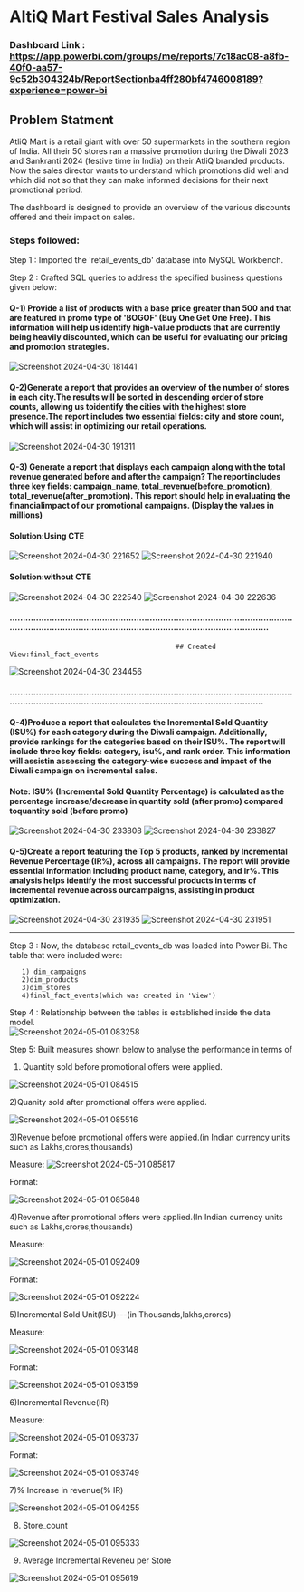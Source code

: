 # AltiQ Mart Festival Sales Analysis

### Dashboard Link : https://app.powerbi.com/groups/me/reports/7c18ac08-a8fb-40f0-aa57-9c52b304324b/ReportSectionba4ff280bf4746008189?experience=power-bi

## Problem Statment
AtliQ Mart is a retail giant with over 50 supermarkets in the southern region of India. All
their 50 stores ran a massive promotion during the Diwali 2023 and Sankranti 2024
(festive time in India) on their AtliQ branded products. Now the sales director wants to
understand which promotions did well and which did not so that they can make
informed decisions for their next promotional period.

The dashboard is designed to provide an overview of the various discounts offered and their impact on sales.

### Steps followed:

Step 1 : Imported the 'retail_events_db' database into MySQL Workbench. 

Step 2 : Crafted SQL queries to address the specified business questions given below:

#### Q-1) Provide a list of products with a base price greater than 500 and that are featured in promo type of 'BOGOF' (Buy One Get One Free). This information will help us identify high-value products that are currently being heavily discounted, which can be useful for evaluating our pricing and promotion strategies.


   ![Screenshot 2024-04-30 181441](https://github.com/Sidsharma11/Atliq_mart_sales_report/assets/167175484/afe9c9bc-7136-45c6-b61c-ef93fa3701e8)

#### Q-2)Generate a report that provides an overview of the number of stores in each city.The results will be sorted in descending order of store counts, allowing us toidentify the cities with the highest store presence.The report includes two essential fields: city and store count, which will assist in optimizing our retail operations.

![Screenshot 2024-04-30 191311](https://github.com/Sidsharma11/Atliq_mart_sales_report/assets/167175484/0c29d0d6-abce-4e1b-ad38-26494fa44c50)

#### Q-3) Generate a report that displays each campaign along with the total revenue generated before and after the campaign? The reportincludes three key fields: campaign_name, total_revenue(before_promotion), total_revenue(after_promotion). This report should help in evaluating the financialimpact of our promotional campaigns. (Display the values in millions)

#### Solution:Using CTE
![Screenshot 2024-04-30 221652](https://github.com/Sidsharma11/Atliq_mart_sales_report/assets/167175484/fe7b3876-a7ed-46fc-875f-0cb8d8630b2d)
![Screenshot 2024-04-30 221940](https://github.com/Sidsharma11/Atliq_mart_sales_report/assets/167175484/5f01b6e9-363b-41d7-84da-0733df9786cf)

#### Solution:without CTE
![Screenshot 2024-04-30 222540](https://github.com/Sidsharma11/Atliq_mart_sales_report/assets/167175484/fe6e7d26-ee3b-4eed-a346-6ace381cb1c6)
![Screenshot 2024-04-30 222636](https://github.com/Sidsharma11/Atliq_mart_sales_report/assets/167175484/190343e8-65a3-4954-8d1f-6b5bdfc15d3a)

#### .............................................................................................................................................................................................................
                                             ## Created View:final_fact_events
![Screenshot 2024-04-30 234456](https://github.com/Sidsharma11/Atliq_mart_sales_report/assets/167175484/3f6fce61-9698-4724-a61c-a50002861aa7)
#### ...........................................................................................................................................................................................................


#### Q-4)Produce a report that calculates the Incremental Sold Quantity (ISU%) for each category during the Diwali campaign. Additionally, provide rankings for the categories based on their ISU%. The report will include three key fields: category, isu%, and rank order. This information will assistin assessing the category-wise success and impact of the Diwali campaign on incremental sales.
#### Note: ISU% (Incremental Sold Quantity Percentage) is calculated as the percentage increase/decrease in quantity sold (after promo) compared toquantity sold (before promo)

![Screenshot 2024-04-30 233808](https://github.com/Sidsharma11/Atliq_mart_sales_report/assets/167175484/bc2157ec-3c1b-4328-8c3e-87e604585576)
![Screenshot 2024-04-30 233827](https://github.com/Sidsharma11/Atliq_mart_sales_report/assets/167175484/66816da7-e146-4f1f-99e3-59338ffa5fe4)


#### Q-5)Create a report featuring the Top 5 products, ranked by Incremental Revenue Percentage (IR%), across all campaigns. The report will provide essential information including product name, category, and ir%. This analysis helps identify the most successful products in terms of incremental revenue across ourcampaigns, assisting in product optimization.

![Screenshot 2024-04-30 231935](https://github.com/Sidsharma11/Atliq_mart_sales_report/assets/167175484/34378c6f-13d3-409e-af54-b98892605769)
![Screenshot 2024-04-30 231951](https://github.com/Sidsharma11/Atliq_mart_sales_report/assets/167175484/7295e3d6-72ff-4fe2-92c2-1ed7e2e6a714)

_________________________________________________________________________________________________________________________________________________________________________________________________________________

Step 3 : Now, the database retail_events_db was loaded into Power Bi. The table that were included were: 

       1) dim_campaigns
       2)dim_products
       3)dim_stores
       4)final_fact_events(which was created in 'View')

Step 4 : Relationship between the tables is established inside the data model.       
![Screenshot 2024-05-01 083258](https://github.com/Sidsharma11/Atliq_mart_sales_report/assets/167175484/7eab1d9d-7206-4cb0-8456-f58db375a545)

Step 5:  Built measures shown below to analyse the performance in terms of 
1) Quantity sold before promotional offers were applied.
   
![Screenshot 2024-05-01 084515](https://github.com/Sidsharma11/Atliq_mart_sales_report/assets/167175484/bb6a0b2c-e7a3-40aa-bcb8-f2fee04464ab)

2)Quanity sold after  promotional offers were applied.

 ![Screenshot 2024-05-01 085516](https://github.com/Sidsharma11/Atliq_mart_sales_report/assets/167175484/ede03e35-5fe7-4836-aee9-8c7d22027f33)

3)Revenue before promotional offers were applied.(in Indian currency units such as Lakhs,crores,thousands)

Measure:
![Screenshot 2024-05-01 085817](https://github.com/Sidsharma11/Atliq_mart_sales_report/assets/167175484/9ab391eb-a11a-4c0a-816d-8f8f3e52870b)

Format:

![Screenshot 2024-05-01 085848](https://github.com/Sidsharma11/Atliq_mart_sales_report/assets/167175484/2def6229-744b-4a07-8f31-646b11ae0483)

4)Revenue after promotional offers were applied.(In Indian currency units such as Lakhs,crores,thousands)

Measure: 

![Screenshot 2024-05-01 092409](https://github.com/Sidsharma11/Atliq_mart_sales_report/assets/167175484/b5d7f346-bd4d-4953-832c-c39b2abf76b0)

Format: 

![Screenshot 2024-05-01 092224](https://github.com/Sidsharma11/Atliq_mart_sales_report/assets/167175484/1c593f0d-4660-49b3-9ea6-a2f6c122ad59)

5)Incremental Sold Unit(ISU)---(in Thousands,lakhs,crores)

Measure: 

![Screenshot 2024-05-01 093148](https://github.com/Sidsharma11/Atliq_mart_sales_report/assets/167175484/1675fefe-170e-4b77-a5bb-a34701e6cbf2)

Format: 

![Screenshot 2024-05-01 093159](https://github.com/Sidsharma11/Atliq_mart_sales_report/assets/167175484/706d89df-3237-4c38-9dbe-5dfd3079fa27)

6)Incremental Revenue(IR)

Measure:

![Screenshot 2024-05-01 093737](https://github.com/Sidsharma11/Atliq_mart_sales_report/assets/167175484/aa76ee42-407d-404f-b948-123dc0f20b3f)

Format:

![Screenshot 2024-05-01 093749](https://github.com/Sidsharma11/Atliq_mart_sales_report/assets/167175484/0a74569c-e2f7-4c7c-81ff-2029fdf48177)

7)% Increase in revenue(% IR)


![Screenshot 2024-05-01 094255](https://github.com/Sidsharma11/Atliq_mart_sales_report/assets/167175484/7780df9f-5ba1-4e86-8673-8bbf4b9bd8f2)

8) Store_count

![Screenshot 2024-05-01 095333](https://github.com/Sidsharma11/Atliq_mart_sales_report/assets/167175484/cb6273a7-cccc-43f6-b3a2-0b9519b3bd90)

9) Average Incremental Reveneu per Store

 ![Screenshot 2024-05-01 095619](https://github.com/Sidsharma11/Atliq_mart_sales_report/assets/167175484/6f4b44dd-41a8-4494-8031-600a6067ff9d)


